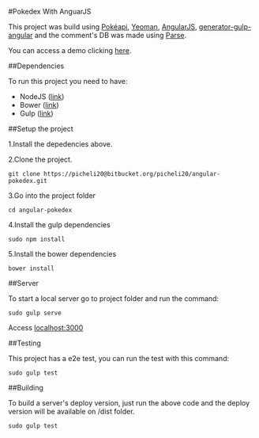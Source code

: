 #Pokedex With AnguarJS

This project was build using [Pokéapi](pokeapi.co), [Yeoman](http://yeoman.io/), [AngularJS](https://angularjs.org/), [generator-gulp-angular](https://github.com/Swiip/generator-gulp-angular) and the comment's DB was made using [Parse](parse.com).

You can access a demo clicking [here](http://fabiopicheli.com/pokemon/).

##Dependencies

To run this project you need to have:

* NodeJS ([link](https://nodejs.org/))
* Bower ([link](http://bower.io/))
* Gulp ([link](http://gulpjs.com/))

##Setup the project

1.Install the depedencies above.

2.Clone the project.

```
git clone https://picheli20@bitbucket.org/picheli20/angular-pokedex.git

```

3.Go into the project folder

```
cd angular-pokedex

```

4.Install the gulp dependencies

```
sudo npm install

```
5.Install the bower dependencies

```
bower install

```

##Server

To start a local server go to project folder and run the command:


```
sudo gulp serve

```

Access [localhost:3000](localhost:3000) 

##Testing

This project has a e2e test, you can run the test with this command:

```
sudo gulp test

```

##Building

To build a server's deploy version, just run the above code and the deploy version will be available on /dist folder.

```
sudo gulp test

```
